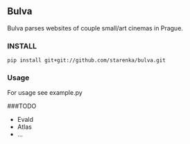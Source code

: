 ## Bulva

Bulva parses websites of couple small/art cinemas in Prague.

### INSTALL

    pip install git+git://github.com/starenka/bulva.git

### Usage

For usage see example.py

###TODO

- Evald
- Atlas
- ...